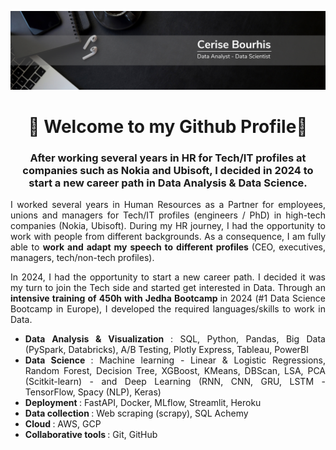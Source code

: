 ![Header](./logo/Github_banner.png)

<h1 align="center"> 👋 Welcome to my Github Profile👋</h1>

<h3 align="center">After working several years in HR for Tech/IT profiles at companies such as Nokia and Ubisoft, I decided in 2024 to start a new career path in Data Analysis & Data Science.</h3>

<p align="justify">I worked several years in Human Resources as a Partner for employees, unions and managers for Tech/IT profiles (engineers / PhD) in high-tech companies (Nokia, Ubisoft). During my HR journey, I had the opportunity to work with people from different backgrounds. As a consequence, I am fully able to <b> work and adapt my speech to different profiles </b> (CEO, executives, managers, tech/non-tech profiles).</p>

<p align="justify">In 2024, I had the opportunity to start a new career path. I decided it was my turn to join the Tech side and started get interested in Data. 
Through an <b> intensive training of 450h with Jedha Bootcamp </b> in 2024 (#1 Data Science Bootcamp in Europe), I developed the required languages/skills to work in Data.</p>

<ul align="justify">
    <li><b> Data Analysis  & Visualization </b>: SQL, Python, Pandas,  Big Data (PySpark, Databricks), A/B Testing,  Plotly Express, Tableau, PowerBI</li>
    <li><b> Data Science </b>: Machine learning - Linear & Logistic Regressions, Random Forest, Decision Tree, XGBoost, KMeans, DBScan, LSA, PCA (Scitkit-learn) - and Deep Learning (RNN, CNN, GRU, LSTM - TensorFlow, Spacy (NLP), Keras)</li>
    <li><b> Deployment </b>: FastAPI, Docker, MLflow, Streamlit, Heroku</li>
    <li><b> Data collection </b>: Web scraping (scrapy), SQL Achemy</li>
    <li><b> Cloud </b>: AWS, GCP</li>
    <li><b> Collaborative tools </b>: Git, GitHub</li>
</ul>




<!--
**Ceribou/ceribou** is a ✨ _special_ ✨ repository because its `README.md` (this file) appears on your GitHub profile.

Here are some ideas to get you started:

- 🔭 I’m currently working on ...
- 🌱 I’m currently learning ...
- 👯 I’m looking to collaborate on ...
- 🤔 I’m looking for help with ...
- 💬 Ask me about ...
- 📫 How to reach me: ...
- 😄 Pronouns: ...
- ⚡ Fun fact: ...
-->
